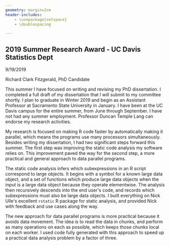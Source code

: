 ```yaml
---
geometry: margin=2cm
header-includes:
    - \usepackage{setspace}
    - \doublespacing

---
```


## 2019 Summer Research Award - UC Davis Statistics Dept

9/19/2019
    
Richard Clark Fitzgerald, PhD Candidate

This summer I have focused on writing and revising my PhD dissertation.
I completed a full draft of my dissertation that I will submit to my committee shortly.
I plan to graduate in Winter 2019 and begin as an Assistant Professor at Sacramento State University in January.
I have been at the UC Davis campus for the entire summer, from June through September.
I have not had any summer employment.
Professor Duncan Temple Lang can endorse my research activities.

My research is focused on making R code faster by automatically making it parallel, which means the programs use many processors simultaneously.
Besides writing my dissertation, I had two significant steps forward this summer.
The first step was improving the static code analysis my software relies on.
This improvement paved the way for the second step, a more practical and general approach to data parallel programs.

The static code analysis infers which subexpressions in an R script correspond to large objects.
It begins with a symbol for a known large data object, and a set of functions which produce large data objects when the input is a large data object because they operate elementwise.
The analysis then recursively descends into the end user's code, and records which subexpressions must also be large data objects.
I built everything on Nick Ulle's excellent `rstatic` R package for static analysis, and provided Nick with feedback and use cases along the way.

The new approach for data parallel programs is more practical because it avoids data movement.
The idea is to read the data in chunks, and perform as many operations on each as possible, which keeps those chunks local on each worker.
I used code fully generated with this approach to speed up a practical data analysis problem by a factor of three.
